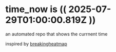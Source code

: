 # time_now is (( 2025-07-29T01:00:00.819Z ))

an automated repo that shows the currnent time

inspired by [breakingheatmap](https://github.com/breakingheatmap/breakingheatmap)